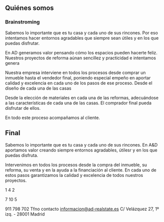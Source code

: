 ## Quiénes somos

### Brainstroming

Sabemos lo importante que es tu casa y cada uno de sus rincones. Por eso intentamos hacer entornos agradables que siempre sean útiles y en los que puedas disfrutar.

En AD generamos valor pensando cómo los espacios pueden hacerte feliz. Nuestros proyectos de reforma aúnan sencillez y practicidad e intentamos genera

Nuestra empresa interviene en todos los procesos desde comprar un inmueble hasta el vendedor final, poniendo especial empeño en aportar calidad y excelencia en cada uno de los pasos de ese proceso. Desde el diseño de cada una de las casas

Desde la elección de materiales en cada una de las reformas, adecuándose a las características de cada una de las casas. El comprador final pueda disfrutar de ellos.

En todo este proceso acompañamos al cliente.

## Final

Sabemos lo importante que es tu casa y cada uno de sus rincones. En A&D aportamos valor creando siempre entornos agradables, útilesr y en los que puedas disfruta.

Intervenimos en todos los procesos desde la compra del inmueble, su reforma, su venta y en la ayuda a la financiación al cliente. En cada uno de estos pasos garantizamos la calidad y excelencia de todos nuestros proyectos.


1 4 2

7 10 5


911 798 702 Tfno contacto
informacion@ad-realstate.es
C/ Velázquez 27, 1º izq. - 28001 Madrid